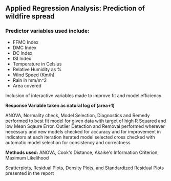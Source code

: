 

## Applied Regression Analysis: Prediction of wildfire spread 

### Predictor variables used include:
* FFMC Index
* DMC Index
* DC Index
* ISI Index
* Temperature in Celsius
* Relative Humidity as %
* Wind Speed (Km/h)
* Rain in mm/m^2
* Area covered 

Inclusion of interactive variables made to improve fit and model efficiency

**Response Variable taken as natural log of (area+1)**

ANOVA, Normality check, Model Selection, Diagnostics and Remedy performed to best fit model for given data with target of high R Squared and low Mean Sqaure Error.
Outlier Detection and Removal performed wherever necessary and new models checked for accuracy and for improvement in indicators at each iteration
Iterated model selected cross checked with automatic model selection for consistency and correctness

**Methods used:** ANOVA, Cook's Distance, Akaike's Information Criterion, Maximum Likelihood 

Scatterplots, Residual Plots, Density Plots, and Standardized Residual Plots presented in the report


